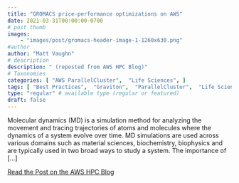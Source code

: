 ```yaml
---
title: "GROMACS price-performance optimizations on AWS"
date: 2021-03-31T00:00:00-0700
# post thumb
images:
    - "images/post/gromacs-header-image-1-1260x630.png"
#author
author: "Matt Vaughn"
# description
description: " (reposted from AWS HPC Blog)"
# Taxonomies
categories: [ "AWS ParallelCluster",  "Life Sciences", ]
tags: [ "Best Practices",  "Graviton",  "ParallelCluster",  "Life Sciences",  "HPC",  "Simulation",  "EC2",  "hpcblog", ]
type: "regular" # available type (regular or featured)
draft: false
---
```


Molecular dynamics (MD) is a simulation method for analyzing the movement and tracing trajectories of atoms and molecules where the dynamics of a system evolve over time. MD simulations are used across various domains such as material sciences, biochemistry, biophysics and are typically used in two broad ways to study a system. The importance of […]

<a href="https://aws.amazon.com/blogs/hpc/gromacs-price-performance-optimizations-on-aws/" class="btn btn-primary btn-lg active" role="button" aria-pressed="true" style="margin-top: 8px;">Read the Post on the AWS HPC Blog</a>
